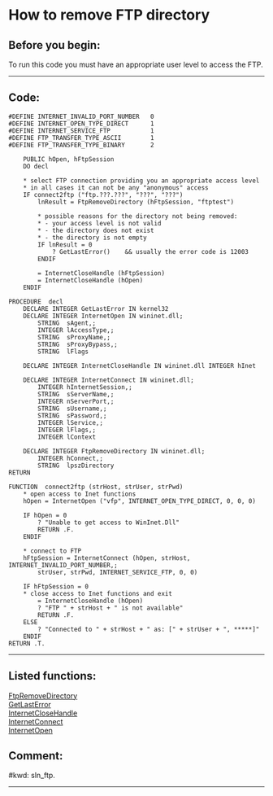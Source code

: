 
# How to remove FTP directory

## Before you begin:
To run this code you must have an appropriate user level to access the FTP.  
  
***  


## Code:
```foxpro  
#DEFINE INTERNET_INVALID_PORT_NUMBER   0
#DEFINE INTERNET_OPEN_TYPE_DIRECT      1
#DEFINE INTERNET_SERVICE_FTP           1
#DEFINE FTP_TRANSFER_TYPE_ASCII        1
#DEFINE FTP_TRANSFER_TYPE_BINARY       2

	PUBLIC hOpen, hFtpSession
    DO decl

	* select FTP connection providing you an appropriate access level
	* in all cases it can not be any "anonymous" access
	IF connect2ftp ("ftp.???.???", "???", "???")
		lnResult = FtpRemoveDirectory (hFtpSession, "ftptest")
	
		* possible reasons for the directory not being removed:
		* - your access level is not valid
		* - the directory does not exist
		* - the directory is not empty
		IF lnResult = 0
			? GetLastError()	&& usually the error code is 12003
		ENDIF

		= InternetCloseHandle (hFtpSession)
		= InternetCloseHandle (hOpen)
	ENDIF

PROCEDURE  decl
	DECLARE INTEGER GetLastError IN kernel32
	DECLARE INTEGER InternetOpen IN wininet.dll;
		STRING  sAgent,;
		INTEGER lAccessType,;
		STRING  sProxyName,;
		STRING  sProxyBypass,;
		STRING  lFlags

    DECLARE INTEGER InternetCloseHandle IN wininet.dll INTEGER hInet

    DECLARE INTEGER InternetConnect IN wininet.dll;
		INTEGER hInternetSession,;
		STRING  sServerName,;
		INTEGER nServerPort,;
		STRING  sUsername,;
		STRING  sPassword,;
		INTEGER lService,;
		INTEGER lFlags,;
		INTEGER lContext

	DECLARE INTEGER FtpRemoveDirectory IN wininet.dll;
    	INTEGER hConnect,;
		STRING  lpszDirectory
RETURN

FUNCTION  connect2ftp (strHost, strUser, strPwd)
	* open access to Inet functions
	hOpen = InternetOpen ("vfp", INTERNET_OPEN_TYPE_DIRECT, 0, 0, 0)

	IF hOpen = 0
		? "Unable to get access to WinInet.Dll"
		RETURN .F.
	ENDIF

	* connect to FTP
	hFtpSession = InternetConnect (hOpen, strHost, INTERNET_INVALID_PORT_NUMBER,;
		strUser, strPwd, INTERNET_SERVICE_FTP, 0, 0)

	IF hFtpSession = 0
	* close access to Inet functions and exit
		= InternetCloseHandle (hOpen)
		? "FTP " + strHost + " is not available"
		RETURN .F.
	ELSE
		? "Connected to " + strHost + " as: [" + strUser + ", *****]"
	ENDIF
RETURN .T.  
```  
***  


## Listed functions:
[FtpRemoveDirectory](../libraries/wininet/FtpRemoveDirectory.md)  
[GetLastError](../libraries/kernel32/GetLastError.md)  
[InternetCloseHandle](../libraries/wininet/InternetCloseHandle.md)  
[InternetConnect](../libraries/wininet/InternetConnect.md)  
[InternetOpen](../libraries/wininet/InternetOpen.md)  

## Comment:
  
  
#kwd: sln_ftp.  
  
***  

